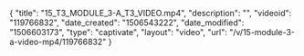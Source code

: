 {
    "title": "15_T3_MODULE_3-A_T3_VIDEO.mp4",
    "description": "",
    "videoid": "119766832",
    "date_created": "1506543222",
    "date_modified": "1506603173",
    "type": "captivate",
    "layout": "video",
    "url": "\/v\/15-module-3-a-video-mp4\/119766832"
}